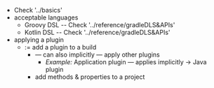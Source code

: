 * Check '../basics'
* acceptable languages
  * Groovy DSL -- Check '../reference/gradleDLS&APIs'
  * Kotlin DSL -- Check '../reference/gradleDLS&APIs'
* applying a plugin
  * := add a plugin to a build
    * — can also implicitly — apply other plugins
      * *Example:* Application plugin — applies implicitly → Java plugin
    * add methods & properties to a project
